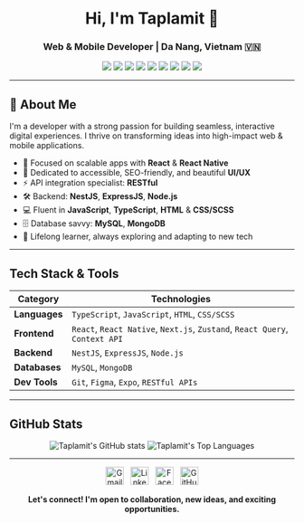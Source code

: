 <h1 align="center">Hi, I'm Taplamit 👋</h1>
<h3 align="center">Web & Mobile Developer | Da Nang, Vietnam 🇻🇳</h3>

<p align="center">
  <img src="https://img.shields.io/badge/JavaScript-F7DF1E?style=for-the-badge&logo=javascript&logoColor=black"/>
  <img src="https://img.shields.io/badge/TypeScript-3178C6?style=for-the-badge&logo=typescript&logoColor=white"/>
  <img src="https://img.shields.io/badge/React-20232A?style=for-the-badge&logo=react&logoColor=61DAFB"/>
  <img src="https://img.shields.io/badge/React_Native-20232A?style=for-the-badge&logo=react&logoColor=61DAFB"/>
  <img src="https://img.shields.io/badge/Node.js-339933?style=for-the-badge&logo=nodedotjs&logoColor=white"/>
  <img src="https://img.shields.io/badge/Next.js-000000?style=for-the-badge&logo=nextdotjs&logoColor=white"/>
  <img src="https://img.shields.io/badge/NestJS-E0234E?style=for-the-badge&logo=nestjs&logoColor=white"/>
  <img src="https://img.shields.io/badge/Express-000000?style=for-the-badge&logo=express&logoColor=white"/>
  <img src="https://img.shields.io/badge/MongoDB-47A248?style=for-the-badge&logo=mongodb&logoColor=white"/>
</p>

---

## 👋 About Me

I'm a developer with a strong passion for building seamless, interactive digital experiences. I thrive on transforming ideas into high-impact web & mobile applications.

- 🚀 Focused on scalable apps with **React** & **React Native**
- 🎨 Dedicated to accessible, SEO-friendly, and beautiful **UI/UX**
- ⚡ API integration specialist: **RESTful**
- 🛠️ Backend: **NestJS**, **ExpressJS**, **Node.js**
- 💻 Fluent in **JavaScript**, **TypeScript**, **HTML** & **CSS/SCSS**
- 🗄️ Database savvy: **MySQL**, **MongoDB**
- 🌱 Lifelong learner, always exploring and adapting to new tech

---

## Tech Stack & Tools

| Category            | Technologies                                                                                      |
|---------------------|--------------------------------------------------------------------------------------------------|
| **Languages**       | `TypeScript`, `JavaScript`, `HTML`, `CSS/SCSS`                                                   |
| **Frontend**        | `React`, `React Native`, `Next.js`, `Zustand`, `React Query`, `Context API`                      |
| **Backend**         | `NestJS`, `ExpressJS`, `Node.js`                                                                 |
| **Databases**       | `MySQL`, `MongoDB`                                                                               |
| **Dev Tools**       | `Git`, `Figma`, `Expo`, `RESTful APIs`                                               |

---

## GitHub Stats

<p align="center">
  <img src="https://github-readme-stats.vercel.app/api?username=Dangtruong-DUT&show_icons=true&theme=radical" alt="Taplamit's GitHub stats" />
  <img src="https://github-readme-stats.vercel.app/api/top-langs/?username=Dangtruong-DUT&layout=compact&theme=radical" alt="Taplamit's Top Languages" />
</p>

---
<p align="center" >
  <a href="mailto:ndtrg281@gmail.com" title="Email"><img src="https://img.icons8.com/fluency/48/gmail-new.png" width="32" alt="Gmail"/></a>
  &nbsp;
  <a href="https://www.linkedin.com/in/Dangtruong-DUT" title="LinkedIn"><img src="https://img.icons8.com/color/48/linkedin-circled.png" width="32" alt="LinkedIn"/></a>
  &nbsp;
  <a href="https://www.facebook.com/nd.trg281" title="Facebook"><img src="https://img.icons8.com/color/48/facebook-new.png" width="32" alt="Facebook"/></a>
  &nbsp;
  <a href="https://github.com/Dangtruong-DUT" title="GitHub"><img src="https://img.icons8.com/ios-filled/50/github.png" width="32" alt="GitHub"/></a>
</p>

<p align="center">
  <b>Let's connect! I'm open to collaboration, new ideas, and exciting opportunities.</b>
</p>
